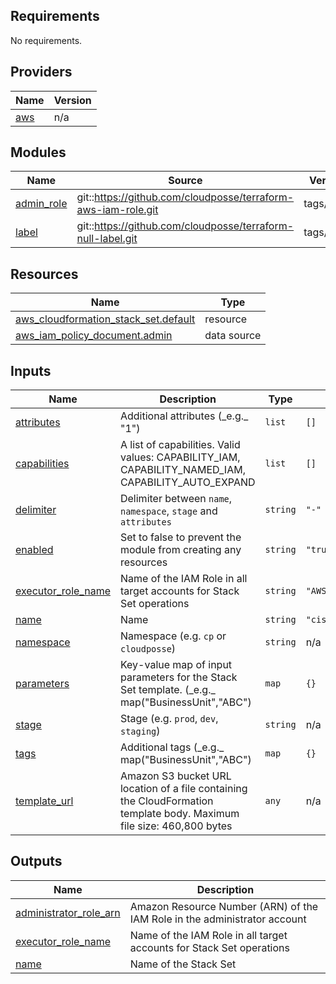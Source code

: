 <!-- markdownlint-disable -->
## Requirements

No requirements.

## Providers

| Name | Version |
|------|---------|
| <a name="provider_aws"></a> [aws](#provider\_aws) | n/a |

## Modules

| Name | Source | Version |
|------|--------|---------|
| <a name="module_admin_role"></a> [admin\_role](#module\_admin\_role) | git::https://github.com/cloudposse/terraform-aws-iam-role.git | tags/0.4.0 |
| <a name="module_label"></a> [label](#module\_label) | git::https://github.com/cloudposse/terraform-null-label.git | tags/0.5.3 |

## Resources

| Name | Type |
|------|------|
| [aws_cloudformation_stack_set.default](https://registry.terraform.io/providers/hashicorp/aws/latest/docs/resources/cloudformation_stack_set) | resource |
| [aws_iam_policy_document.admin](https://registry.terraform.io/providers/hashicorp/aws/latest/docs/data-sources/iam_policy_document) | data source |

## Inputs

| Name | Description | Type | Default | Required |
|------|-------------|------|---------|:--------:|
| <a name="input_attributes"></a> [attributes](#input\_attributes) | Additional attributes (\_e.g.\_ "1") | `list` | `[]` | no |
| <a name="input_capabilities"></a> [capabilities](#input\_capabilities) | A list of capabilities. Valid values: CAPABILITY\_IAM, CAPABILITY\_NAMED\_IAM, CAPABILITY\_AUTO\_EXPAND | `list` | `[]` | no |
| <a name="input_delimiter"></a> [delimiter](#input\_delimiter) | Delimiter between `name`, `namespace`, `stage` and `attributes` | `string` | `"-"` | no |
| <a name="input_enabled"></a> [enabled](#input\_enabled) | Set to false to prevent the module from creating any resources | `string` | `"true"` | no |
| <a name="input_executor_role_name"></a> [executor\_role\_name](#input\_executor\_role\_name) | Name of the IAM Role in all target accounts for Stack Set operations | `string` | `"AWSCloudFormationStackSetExecutionRole"` | no |
| <a name="input_name"></a> [name](#input\_name) | Name | `string` | `"cis"` | no |
| <a name="input_namespace"></a> [namespace](#input\_namespace) | Namespace (e.g. `cp` or `cloudposse`) | `string` | n/a | yes |
| <a name="input_parameters"></a> [parameters](#input\_parameters) | Key-value map of input parameters for the Stack Set template. (\_e.g.\_ map("BusinessUnit","ABC") | `map` | `{}` | no |
| <a name="input_stage"></a> [stage](#input\_stage) | Stage (e.g. `prod`, `dev`, `staging`) | `string` | n/a | yes |
| <a name="input_tags"></a> [tags](#input\_tags) | Additional tags (\_e.g.\_ map("BusinessUnit","ABC") | `map` | `{}` | no |
| <a name="input_template_url"></a> [template\_url](#input\_template\_url) | Amazon S3 bucket URL location of a file containing the CloudFormation template body. Maximum file size: 460,800 bytes | `any` | n/a | yes |

## Outputs

| Name | Description |
|------|-------------|
| <a name="output_administrator_role_arn"></a> [administrator\_role\_arn](#output\_administrator\_role\_arn) | Amazon Resource Number (ARN) of the IAM Role in the administrator account |
| <a name="output_executor_role_name"></a> [executor\_role\_name](#output\_executor\_role\_name) | Name of the IAM Role in all target accounts for Stack Set operations |
| <a name="output_name"></a> [name](#output\_name) | Name of the Stack Set |
<!-- markdownlint-restore -->
